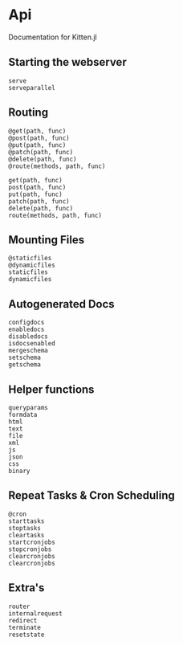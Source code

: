 # Api

Documentation for Kitten.jl

## Starting the webserver

```@docs
serve
serveparallel
```

## Routing

```@docs
@get(path, func)
@post(path, func)
@put(path, func)
@patch(path, func)
@delete(path, func)
@route(methods, path, func)

get(path, func)
post(path, func)
put(path, func)
patch(path, func)
delete(path, func)
route(methods, path, func)
```

## Mounting Files

```@docs
@staticfiles
@dynamicfiles
staticfiles
dynamicfiles
```

## Autogenerated Docs

```@docs
configdocs
enabledocs
disabledocs
isdocsenabled
mergeschema
setschema
getschema
```

## Helper functions

```@docs
queryparams
formdata
html
text
file
xml
js
json
css
binary
```

## Repeat Tasks & Cron Scheduling

```@docs
@cron
starttasks
stoptasks
cleartasks
startcronjobs
stopcronjobs
clearcronjobs
clearcronjobs
```

## Extra's

```@docs
router
internalrequest
redirect
terminate
resetstate
```
